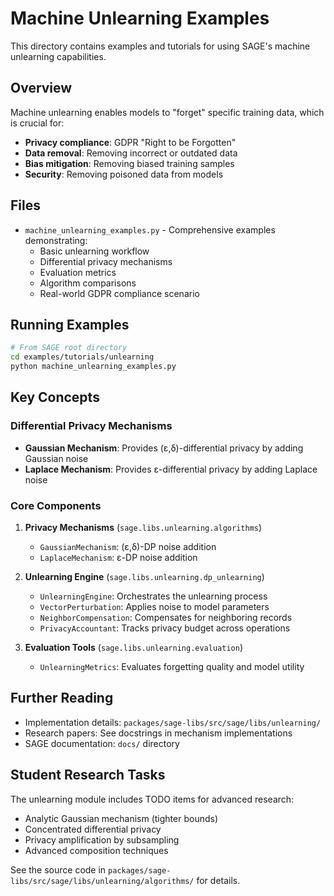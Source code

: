 # Machine Unlearning Examples

This directory contains examples and tutorials for using SAGE's machine unlearning capabilities.

## Overview

Machine unlearning enables models to "forget" specific training data, which is crucial for:
- **Privacy compliance**: GDPR "Right to be Forgotten"
- **Data removal**: Removing incorrect or outdated data
- **Bias mitigation**: Removing biased training samples
- **Security**: Removing poisoned data from models

## Files

- `machine_unlearning_examples.py` - Comprehensive examples demonstrating:
  - Basic unlearning workflow
  - Differential privacy mechanisms
  - Evaluation metrics
  - Algorithm comparisons
  - Real-world GDPR compliance scenario

## Running Examples

```bash
# From SAGE root directory
cd examples/tutorials/unlearning
python machine_unlearning_examples.py
```

## Key Concepts

### Differential Privacy Mechanisms

- **Gaussian Mechanism**: Provides (ε,δ)-differential privacy by adding Gaussian noise
- **Laplace Mechanism**: Provides ε-differential privacy by adding Laplace noise

### Core Components

1. **Privacy Mechanisms** (`sage.libs.unlearning.algorithms`)
   - `GaussianMechanism`: (ε,δ)-DP noise addition
   - `LaplaceMechanism`: ε-DP noise addition

2. **Unlearning Engine** (`sage.libs.unlearning.dp_unlearning`)
   - `UnlearningEngine`: Orchestrates the unlearning process
   - `VectorPerturbation`: Applies noise to model parameters
   - `NeighborCompensation`: Compensates for neighboring records
   - `PrivacyAccountant`: Tracks privacy budget across operations

3. **Evaluation Tools** (`sage.libs.unlearning.evaluation`)
   - `UnlearningMetrics`: Evaluates forgetting quality and model utility

## Further Reading

- Implementation details: `packages/sage-libs/src/sage/libs/unlearning/`
- Research papers: See docstrings in mechanism implementations
- SAGE documentation: `docs/` directory

## Student Research Tasks

The unlearning module includes TODO items for advanced research:
- Analytic Gaussian mechanism (tighter bounds)
- Concentrated differential privacy
- Privacy amplification by subsampling
- Advanced composition techniques

See the source code in `packages/sage-libs/src/sage/libs/unlearning/algorithms/` for details.
